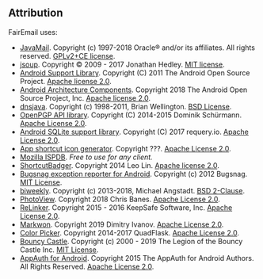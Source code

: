 ## Attribution

FairEmail uses:

* [JavaMail](https://projects.eclipse.org/projects/ee4j.javamail). Copyright (c) 1997-2018 Oracle® and/or its affiliates. All rights reserved. [GPLv2+CE license](https://javaee.github.io/javamail/JavaMail-License).
* [jsoup](https://jsoup.org/). Copyright © 2009 - 2017 Jonathan Hedley. [MIT license](https://jsoup.org/license).
* [Android Support Library](https://developer.android.com/tools/support-library/). Copyright (C) 2011 The Android Open Source Project. [Apache license 2.0](https://android.googlesource.com/platform/frameworks/support/+/master/LICENSE.txt).
* [Android Architecture Components](https://developer.android.com/topic/libraries/architecture/). Copyright 2018 The Android Open Source Project, Inc. [Apache license 2.0](https://github.com/googlesamples/android-architecture-components/blob/master/LICENSE).
* [dnsjava](http://www.xbill.org/dnsjava/). Copyright (c) 1998-2011, Brian Wellington. [BSD License](https://sourceforge.net/p/dnsjava/code/HEAD/tree/trunk/LICENSE).
* [OpenPGP API library](https://github.com/open-keychain/openpgp-api). Copyright (C) 2014-2015 Dominik Schürmann. [Apache License 2.0](https://github.com/open-keychain/openpgp-api/blob/master/LICENSE).
* [Android SQLite support library](https://github.com/requery/sqlite-android). Copyright (C) 2017 requery.io. [Apache License 2.0](https://github.com/requery/sqlite-android/blob/master/LICENSE).
* [App shortcut icon generator](https://romannurik.github.io/AndroidAssetStudio/icons-app-shortcut.html). Copyright ???. [Apache License 2.0](https://github.com/romannurik/AndroidAssetStudio/blob/master/LICENSE).
* [Mozilla ISPDB](https://developer.mozilla.org/en-US/docs/Mozilla/Thunderbird/Autoconfiguration#ISPDB). *Free to use for any client.*
* [ShortcutBadger](https://github.com/leolin310148/ShortcutBadger). Copyright 2014 Leo Lin. [Apache license 2.0](https://github.com/leolin310148/ShortcutBadger/blob/master/LICENSE).
* [Bugsnag exception reporter for Android](https://github.com/bugsnag/bugsnag-android). Copyright (c) 2012 Bugsnag. [MIT License](https://github.com/bugsnag/bugsnag-android/blob/master/LICENSE.txt).
* [biweekly](https://github.com/mangstadt/biweekly). Copyright (c) 2013-2018, Michael Angstadt. [BSD 2-Clause](https://github.com/mangstadt/biweekly/blob/master/LICENSE).
* [PhotoView](https://github.com/chrisbanes/PhotoView). Copyright 2018 Chris Banes. [Apache License 2.0](https://github.com/chrisbanes/PhotoView/blob/master/LICENSE).
* [ReLinker](https://github.com/KeepSafe/ReLinker). Copyright 2015 - 2016 KeepSafe Software, Inc. [Apache License 2.0](https://github.com/KeepSafe/ReLinker/blob/master/LICENSE).
* [Markwon](https://github.com/noties/Markwon). Copyright 2019 Dimitry Ivanov. [Apache License 2.0](https://github.com/noties/Markwon/blob/master/LICENSE).
* [Color Picker](https://github.com/QuadFlask/colorpicker). Copyright 2014-2017 QuadFlask. [Apache License 2.0](https://github.com/QuadFlask/colorpicker#user-content-license).
* [Bouncy Castle](https://www.bouncycastle.org/). Copyright (c) 2000 - 2019 The Legion of the Bouncy Castle Inc. [MIT License](https://www.bouncycastle.org/licence.html).
* [AppAuth for Android](https://github.com/openid/AppAuth-Android). Copyright 2015 The AppAuth for Android Authors. All Rights Reserved. [Apache License 2.0](https://github.com/openid/AppAuth-Android/blob/master/LICENSE).
